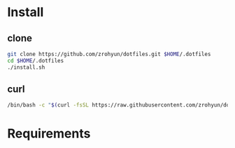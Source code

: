 # Install

## clone
```bash
git clone https://github.com/zrohyun/dotfiles.git $HOME/.dotfiles
cd $HOME/.dotfiles
./install.sh
```
## curl
```bash
/bin/bash -c "$(curl -fsSL https://raw.githubusercontent.com/zrohyun/dotfiles/zrohyun/http_install.sh)
```

# Requirements